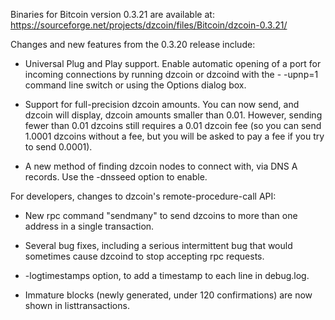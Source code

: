 Binaries for Bitcoin version 0.3.21 are available at:
  https://sourceforge.net/projects/dzcoin/files/Bitcoin/dzcoin-0.3.21/

Changes and new features from the 0.3.20 release include:

* Universal Plug and Play support.  Enable automatic opening of a port for incoming connections by running dzcoin or dzcoind with the - -upnp=1 command line switch or using the Options dialog box.

* Support for full-precision dzcoin amounts.  You can now send, and dzcoin will display, dzcoin amounts smaller than 0.01.  However, sending fewer than 0.01 dzcoins still requires a 0.01 dzcoin fee (so you can send 1.0001 dzcoins without a fee, but you will be asked to pay a fee if you try to send 0.0001).

* A new method of finding dzcoin nodes to connect with, via DNS A records. Use the -dnsseed option to enable.

For developers, changes to dzcoin's remote-procedure-call API:

* New rpc command "sendmany" to send dzcoins to more than one address in a single transaction.

* Several bug fixes, including a serious intermittent bug that would sometimes cause dzcoind to stop accepting rpc requests. 

* -logtimestamps option, to add a timestamp to each line in debug.log.

* Immature blocks (newly generated, under 120 confirmations) are now shown in listtransactions.
